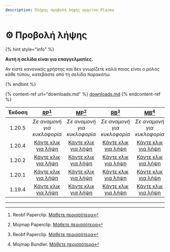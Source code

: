 ```yaml
---
description: Πλήρης προβολή λήψης αρχείου Plazma
---
```


# ⚙️ Προβολή λήψης

{% hint style="info" %}

**Αυτή η σελίδα είναι για επαγγελματίες.**

Αν είστε κανονικός χρήστης και δεν γνωρίζετε καλά ποιος είναι ο ρόλος κάθε τύπου,
κατεβάστε από τη σελίδα παρακάτω.

{% endhint %}

{% content-ref url="downloads.md" %}
[downloads.md](downloads.md)
{% endcontent-ref %}

| Έκδοση |                                                           [RP](#user-content-fn-1)[^1]                                                          |                                                           [MP](#user-content-fn-2)[^2]                                                           |                                                          [RB](#user-content-fn-3)[^3]                                                         |                                                          [MB](#user-content-fn-4)[^4]                                                          |
| :----: | :---------------------------------------------------------------------------------------------------------------------------------------------: | :----------------------------------------------------------------------------------------------------------------------------------------------: | :-------------------------------------------------------------------------------------------------------------------------------------------: | :--------------------------------------------------------------------------------------------------------------------------------------------: |
| 1.20.5 |                                                           _Σε αναμονή για κυκλοφορία_                                                           |                                                            _Σε αναμονή για κυκλοφορία_                                                           |                                                          _Σε αναμονή για κυκλοφορία_                                                          |                                                           _Σε αναμονή για κυκλοφορία_                                                          |
| 1.20.4 | [Κάντε κλικ για λήψη](https://github.com/PlazmaMC/Plazma/releases/download/build/1.20.4/latest/plazma-paperclip-1.20.4-R0.1-SNAPSHOT-reobf.jar) | [Κάντε κλικ για λήψη](https://github.com/PlazmaMC/Plazma/releases/download/build/1.20.4/latest/plazma-paperclip-1.20.4-R0.1-SNAPSHOT-mojmap.jar) | [Κάντε κλικ για λήψη](https://github.com/PlazmaMC/Plazma/releases/download/build/1.20.4/latest/plazma-bundler-1.20.4-R0.1-SNAPSHOT-reobf.jar) | [Κάντε κλικ για λήψη](https://github.com/PlazmaMC/Plazma/releases/download/build/1.20.4/latest/plazma-bundler-1.20.4-R0.1-SNAPSHOT-mojmap.jar) |
| 1.20.2 | [Κάντε κλικ για λήψη](https://github.com/PlazmaMC/Plazma/releases/download/build/1.20.2/latest/plazma-paperclip-1.20.2-R0.1-SNAPSHOT-reobf.jar) | [Κάντε κλικ για λήψη](https://github.com/PlazmaMC/Plazma/releases/download/build/1.20.2/latest/plazma-paperclip-1.20.2-R0.1-SNAPSHOT-mojmap.jar) | [Κάντε κλικ για λήψη](https://github.com/PlazmaMC/Plazma/releases/download/build/1.20.2/latest/plazma-bundler-1.20.2-R0.1-SNAPSHOT-reobf.jar) | [Κάντε κλικ για λήψη](https://github.com/PlazmaMC/Plazma/releases/download/build/1.20.2/latest/plazma-bundler-1.20.2-R0.1-SNAPSHOT-mojmap.jar) |
| 1.20.1 | [Κάντε κλικ για λήψη](https://github.com/PlazmaMC/Plazma/releases/download/build/1.20.1/latest/plazma-paperclip-1.20.1-R0.1-SNAPSHOT-reobf.jar) | [Κάντε κλικ για λήψη](https://github.com/PlazmaMC/Plazma/releases/download/build/1.20.1/latest/plazma-paperclip-1.20.1-R0.1-SNAPSHOT-mojmap.jar) | [Κάντε κλικ για λήψη](https://github.com/PlazmaMC/Plazma/releases/download/build/1.20.1/latest/plazma-bundler-1.20.1-R0.1-SNAPSHOT-reobf.jar) | [Κάντε κλικ για λήψη](https://github.com/PlazmaMC/Plazma/releases/download/build/1.20.1/latest/plazma-bundler-1.20.1-R0.1-SNAPSHOT-mojmap.jar) |
| 1.19.4 | [Κάντε κλικ για λήψη](https://github.com/PlazmaMC/Plazma/releases/download/build/1.19.4/latest/plazma-paperclip-1.19.4-R0.1-SNAPSHOT-reobf.jar) | [Κάντε κλικ για λήψη](https://github.com/PlazmaMC/Plazma/releases/download/build/1.19.4/latest/plazma-paperclip-1.19.4-R0.1-SNAPSHOT-mojmap.jar) | [Κάντε κλικ για λήψη](https://github.com/PlazmaMC/Plazma/releases/download/build/1.19.4/latest/plazma-bundler-1.19.4-R0.1-SNAPSHOT-reobf.jar) | [Κάντε κλικ για λήψη](https://github.com/PlazmaMC/Plazma/releases/download/build/1.19.4/latest/plazma-bundler-1.19.4-R0.1-SNAPSHOT-mojmap.jar) |

<!-- TODO: Migrate to Plazma REST API

https://dl.plazmamc.org/<version>/<type> (https://api.plazmamc.org/v1/download/...)

- type: Bit (ab) -> 00(RP) 01(MP) 10(RB) 11(MB)
    - a: is bundler
    - b: is mojmap

| 1.20.4 | [클릭하여 다운로드](https://dl.plazmamc.org/1.20.4/0) | [클릭하여 다운로드](https://dl.plazmamc.org/1.20.4/1) | [클릭하여 다운로드](https://dl.plazmamc.org/1.20.4/2) | [클릭하여 다운로드](https://dl.plazmamc.org/1.20.4/3) |
| 1.20.2 | [클릭하여 다운로드](https://dl.plazmamc.org/1.20.2/0) | [클릭하여 다운로드](https://dl.plazmamc.org/1.20.2/1) | [클릭하여 다운로드](https://dl.plazmamc.org/1.20.2/2) | [클릭하여 다운로드](https://dl.plazmamc.org/1.20.2/3) |
| 1.20.1 | [클릭하여 다운로드](https://dl.plazmamc.org/1.20.1/0) | [클릭하여 다운로드](https://dl.plazmamc.org/1.20.1/1) | [클릭하여 다운로드](https://dl.plazmamc.org/1.20.1/2) | [클릭하여 다운로드](https://dl.plazmamc.org/1.20.1/3) |
| 1.19.4 | [클릭하여 다운로드](https://dl.plazmamc.org/1.19.4/0) | [클릭하여 다운로드](https://dl.plazmamc.org/1.19.4/1) | [클릭하여 다운로드](https://dl.plazmamc.org/1.19.4/2) | [클릭하여 다운로드](https://dl.plazmamc.org/1.19.4/3) |
-->

***

[^1]: Reobf Paperclip. [Μάθετε περισσότερα](../administration/getting-started#id-2)

[^2]: Mojmap Paperclip. [Μάθετε περισσότερα](../administration/getting-started#id-2)

[^3]: Reobf Paperclip. [Μάθετε περισσότερα](../administration/getting-started#id-2)

[^4]: Mojmap Bundler. [Μάθετε περισσότερα](../administration/getting-started#id-2)
